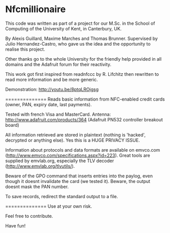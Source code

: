 Nfcmillionaire
=======

This code was written as part of a project for our M.Sc. in the School of Computing of the University of Kent, in Canterbury, UK.

By Alexis Guillard, Maxime Marches and Thomas Brunner.
Supervised by Julio Hernandez-Castro, who gave us the idea and the opportunity to realise this project.

Other thanks go to the whole University for the friendly help provided in all domains and the Adafruit forum for their reactivity.

This work got first inspired from readnfccc by R. Lifchitz then rewritten to read more information and be more generic.

Demonstration: http://youtu.be/8ptqLROjgsg

==============
Reads basic information from NFC-enabled credit cards (owner, PAN, expiry date, last payments).

Tested with french Visa and MasterCard.
Antenna: http://www.adafruit.com/products/364 (Adafruit PN532 controller breakout board)

All information retrieved are stored in plaintext (nothing is 'hacked', decrypted or anything else). Yes this is a HUGE PRIVACY ISSUE.

Information about protocols and data formats are available on emvco.com (http://www.emvco.com/specifications.aspx?id=223). Great tools are supplied by emvlab.org, especially the TLV decoder (http://www.emvlab.org/tlvutils/).

Beware of the GPO command that inserts entries into the paylog, even though it doesnt invalidate the card (we tested it). Beware, the output doesnt mask the PAN number.

To save records, redirect the standard output to a file.

==============
Use at your own risk.

Feel free to contribute.

Have fun!
